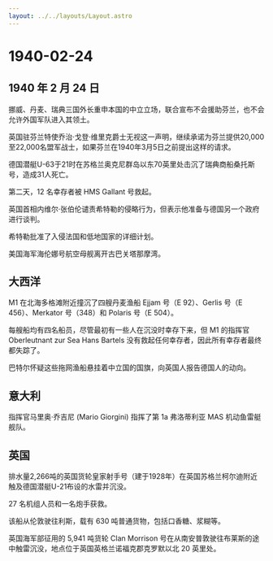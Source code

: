 ```yaml
---
layout: ../../layouts/Layout.astro
---
```


# 1940-02-24

## 1940 年 2 月 24 日

挪威、丹麦、瑞典三国外长重申本国的中立立场，联合宣布不会援助芬兰，也不会允许外国军队进入其领土。

英国驻芬兰特使乔治·戈登·维里克爵士无视这一声明，继续承诺为芬兰提供20,000至22,000名盟军战士，如果芬兰在1940年3月5日之前提出这样的请求。

德国潜艇U-63于21时在苏格兰奥克尼群岛以东70英里处击沉了瑞典商船桑托斯号，造成31人死亡。

第二天，12 名幸存者被 HMS Gallant 号救起。

英国首相内维尔·张伯伦谴责希特勒的侵略行为，但表示他准备与德国另一个政府进行谈判。

希特勒批准了入侵法国和低地国家的详细计划。

美国海军海伦娜号航空母舰离开古巴关塔那摩湾。

## 大西洋

M1 在北海多格滩附近撞沉了四艘丹麦渔船 Ejjam 号（E 92）、Gerlis 号（E
456）、Merkator 号（348）和 Polaris 号（E 504）。

每艘船均有四名船员，尽管最初有一些人在沉没时幸存下来，但 M1 的指挥官
Oberleutnant zur Sea Hans Bartels
没有救起任何幸存者，因此所有幸存者最终都失踪了。

巴特尔怀疑这些拖网渔船悬挂着中立国的国旗，向英国人报告德国人的动向。

## 意大利

指挥官马里奥·乔吉尼 (Mario Giorgini) 指挥了第 1a 弗洛蒂利亚 MAS
机动鱼雷艇舰队。

## 英国

排水量2,266吨的英国货轮皇家射手号（建于1928年）在英国苏格兰柯尔迪附近触及德国潜艇U-21布设的水雷并沉没。

27 名机组人员和一名炮手获救。

该船从伦敦驶往利斯，载有 630 吨普通货物，包括口香糖、浆糊等。

英国海军部征用的 5,941 吨货轮 Clan Morrison
号在从南安普敦驶往布莱斯的途中触雷沉没，地点位于英国英格兰诺福克郡克罗默以北
20 英里处。